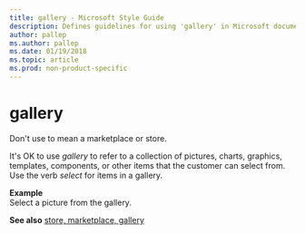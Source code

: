 ```yaml
---
title: gallery - Microsoft Style Guide
description: Defines guidelines for using 'gallery' in Microsoft documents, and provides an example.
author: pallep
ms.author: pallep
ms.date: 01/19/2018
ms.topic: article
ms.prod: non-product-specific
---
```


# gallery

Don't use to mean a marketplace or store. 

It's OK to use *gallery* to
refer to a collection of pictures, charts, graphics, templates,
components, or other items that the customer can select from.
Use the verb *select* for items in a gallery. 

**Example**  
Select a picture from the gallery. 

**See also** [store, marketplace, gallery](~/a-z-word-list-term-collections/s/store-marketplace-gallery.md)
